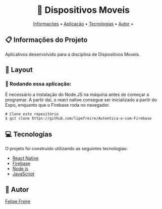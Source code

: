 <h1 align="center"> 📱 Dispositivos Moveis</h1>

<p align="center">  <a href="#sobre">Informações</a> • <a href="#aplicacao">Aplicação</a> • <a href="#techs">Tecnologias</a> • <a href="#autor">Autor</a> • </p>

  <h2 id="sobre"> 📋 Informações do Projeto</h2>

Aplicativos desenvolvido para a disciplina de Dispositivos Moveis.

<h2 id="layout"> 🎨  Layout </h2>

<h3 id="aplicacao"> 🎲  Rodando essa aplicação: </h3>

É necessário a instalação do Node.JS na máquina antes de começar a programar. A partir daí, o react native consegue ser inicializado a partir do Expo, enquanto que o Firebase roda no navegador.

```
# Clone este repositório
$ git clone https://github.com/lipefreire/Autentica-o-com-Firebase

```

 <h2 id="techs"> 💻 Tecnologias</h2>
 O projeto foi construído utilizando as seguintes tecnologias:

- [React Native]()
- [Firebase]()
- [Node js]()
- [JavaScript]()

 <h2 id="autor"> 🦸 Autor</h2>

[Felipe Freire](https://github.com/lipefreire)
